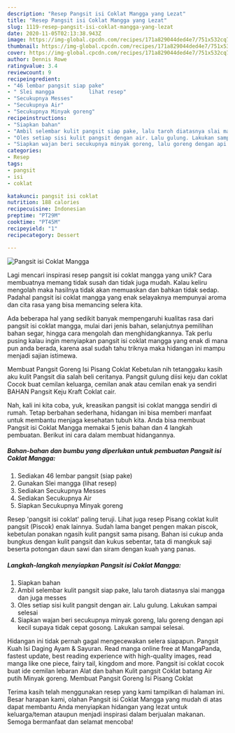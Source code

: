 ```yaml
---
description: "Resep Pangsit isi Coklat Mangga yang Lezat"
title: "Resep Pangsit isi Coklat Mangga yang Lezat"
slug: 1119-resep-pangsit-isi-coklat-mangga-yang-lezat
date: 2020-11-05T02:13:38.943Z
image: https://img-global.cpcdn.com/recipes/171a829044ded4e7/751x532cq70/pangsit-isi-coklat-mangga-foto-resep-utama.jpg
thumbnail: https://img-global.cpcdn.com/recipes/171a829044ded4e7/751x532cq70/pangsit-isi-coklat-mangga-foto-resep-utama.jpg
cover: https://img-global.cpcdn.com/recipes/171a829044ded4e7/751x532cq70/pangsit-isi-coklat-mangga-foto-resep-utama.jpg
author: Dennis Rowe
ratingvalue: 3.4
reviewcount: 9
recipeingredient:
- "46 lembar pangsit siap pake"
- " Slei mangga           lihat resep"
- "Secukupnya Messes"
- "Secukupnya Air"
- "Secukupnya Minyak goreng"
recipeinstructions:
- "Siapkan bahan"
- "Ambil selembar kulit pangsit siap pake, lalu taroh diatasnya slai mangga dan juga messes"
- "Oles setiap sisi kulit pangsit dengan air. Lalu gulung. Lakukan sampai selesai"
- "Siapkan wajan beri secukupnya minyak goreng, lalu goreng dengan api kecil supaya tidak cepat gosong. Lakukan sampai selesai."
categories:
- Resep
tags:
- pangsit
- isi
- coklat

katakunci: pangsit isi coklat 
nutrition: 188 calories
recipecuisine: Indonesian
preptime: "PT29M"
cooktime: "PT45M"
recipeyield: "1"
recipecategory: Dessert

---
```



![Pangsit isi Coklat Mangga](https://img-global.cpcdn.com/recipes/171a829044ded4e7/751x532cq70/pangsit-isi-coklat-mangga-foto-resep-utama.jpg)

Lagi mencari inspirasi resep pangsit isi coklat mangga yang unik? Cara membuatnya memang tidak susah dan tidak juga mudah. Kalau keliru mengolah maka hasilnya tidak akan memuaskan dan bahkan tidak sedap. Padahal pangsit isi coklat mangga yang enak selayaknya mempunyai aroma dan cita rasa yang bisa memancing selera kita.

Ada beberapa hal yang sedikit banyak mempengaruhi kualitas rasa dari pangsit isi coklat mangga, mulai dari jenis bahan, selanjutnya pemilihan bahan segar, hingga cara mengolah dan menghidangkannya. Tak perlu pusing kalau ingin menyiapkan pangsit isi coklat mangga yang enak di mana pun anda berada, karena asal sudah tahu triknya maka hidangan ini mampu menjadi sajian istimewa.

Membuat Pangsit Goreng Isi Pisang Coklat Kebetulan nih tetanggaku kasih aku kulit Pangsit dia salah beli ceritanya. Pangsit gulung diisi keju dan coklat Cocok buat cemilan keluarga, cemilan anak atau cemilan enak ya sendiri BAHAN Pangsit Keju Kraft Coklat cair.


Nah, kali ini kita coba, yuk, kreasikan pangsit isi coklat mangga sendiri di rumah. Tetap berbahan sederhana, hidangan ini bisa memberi manfaat untuk membantu menjaga kesehatan tubuh kita. Anda bisa membuat Pangsit isi Coklat Mangga memakai 5 jenis bahan dan 4 langkah pembuatan. Berikut ini cara dalam membuat hidangannya.

<!--inarticleads1-->

##### Bahan-bahan dan bumbu yang diperlukan untuk pembuatan Pangsit isi Coklat Mangga:

1. Sediakan 46 lembar pangsit (siap pake)
1. Gunakan  Slei mangga           (lihat resep)
1. Sediakan Secukupnya Messes
1. Sediakan Secukupnya Air
1. Siapkan Secukupnya Minyak goreng


Resep &#39;pangsit isi coklat&#39; paling teruji. Lihat juga resep Pisang coklat kulit pangsit (Piscok) enak lainnya. Sudah lama banget pengen makan piscok, kebetulan ponakan ngasih kulit pangsit sama pisang. Bahan isi cukup anda bungkus dengan kulit pangsit dan kukus sebentar, tata di mangkuk saji beserta potongan daun sawi dan siram dengan kuah yang panas. 

<!--inarticleads2-->

##### Langkah-langkah menyiapkan Pangsit isi Coklat Mangga:

1. Siapkan bahan
1. Ambil selembar kulit pangsit siap pake, lalu taroh diatasnya slai mangga dan juga messes
1. Oles setiap sisi kulit pangsit dengan air. Lalu gulung. Lakukan sampai selesai
1. Siapkan wajan beri secukupnya minyak goreng, lalu goreng dengan api kecil supaya tidak cepat gosong. Lakukan sampai selesai.


Hidangan ini tidak pernah gagal mengecewakan selera siapapun. Pangsit Kuah Isi Daging Ayam &amp; Sayuran. Read manga online free at MangaPanda, fastest update, best reading experience with high-quality images, read manga like one piece, fairy tail, kingdom and more. Pangsit isi coklat cocok buat ide cemilan lebaran Alat dan bahan Kulit pangsit Coklat batang Air putih Minyak goreng. Membuat Pangsit Goreng Isi Pisang Coklat 

Terima kasih telah menggunakan resep yang kami tampilkan di halaman ini. Besar harapan kami, olahan Pangsit isi Coklat Mangga yang mudah di atas dapat membantu Anda menyiapkan hidangan yang lezat untuk keluarga/teman ataupun menjadi inspirasi dalam berjualan makanan. Semoga bermanfaat dan selamat mencoba!
